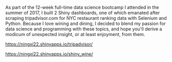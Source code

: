 As part of the 12-week full-time data science bootcamp I attended in the summer of 2017, I built 2 Shiny dashboards, one of which emanated after scraping tripadvisor.com for NYC restaurant ranking data with Selenium and Python. Because I love wining and dining, I decided to blend my passion for data science and programming with these topics, and hope you'll derive a modicum of unexpected insight, or at least enjoyment, from them.

https://ningxi22.shinyapps.io/tripadvisor/

https://ningxi22.shinyapps.io/shiny_wine/
